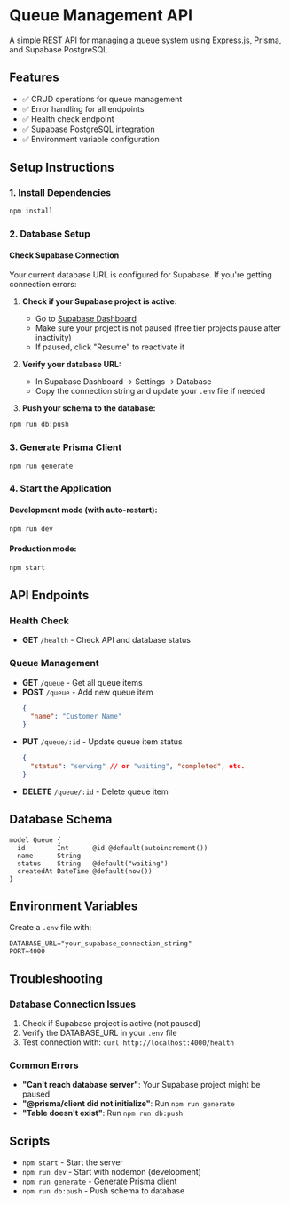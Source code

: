 # Queue Management API

A simple REST API for managing a queue system using Express.js, Prisma, and Supabase PostgreSQL.

## Features

- ✅ CRUD operations for queue management
- ✅ Error handling for all endpoints
- ✅ Health check endpoint
- ✅ Supabase PostgreSQL integration
- ✅ Environment variable configuration

## Setup Instructions

### 1. Install Dependencies
```bash
npm install
```

### 2. Database Setup

#### Check Supabase Connection
Your current database URL is configured for Supabase. If you're getting connection errors:

1. **Check if your Supabase project is active:**
   - Go to [Supabase Dashboard](https://supabase.com/dashboard)
   - Make sure your project is not paused (free tier projects pause after inactivity)
   - If paused, click "Resume" to reactivate it

2. **Verify your database URL:**
   - In Supabase Dashboard → Settings → Database
   - Copy the connection string and update your `.env` file if needed

3. **Push your schema to the database:**
```bash
npm run db:push
```

### 3. Generate Prisma Client
```bash
npm run generate
```

### 4. Start the Application

#### Development mode (with auto-restart):
```bash
npm run dev
```

#### Production mode:
```bash
npm start
```

## API Endpoints

### Health Check
- **GET** `/health` - Check API and database status

### Queue Management
- **GET** `/queue` - Get all queue items
- **POST** `/queue` - Add new queue item
  ```json
  {
    "name": "Customer Name"
  }
  ```
- **PUT** `/queue/:id` - Update queue item status
  ```json
  {
    "status": "serving" // or "waiting", "completed", etc.
  }
  ```
- **DELETE** `/queue/:id` - Delete queue item

## Database Schema

```prisma
model Queue {
  id        Int      @id @default(autoincrement())
  name      String
  status    String   @default("waiting")
  createdAt DateTime @default(now())
}
```

## Environment Variables

Create a `.env` file with:
```
DATABASE_URL="your_supabase_connection_string"
PORT=4000
```

## Troubleshooting

### Database Connection Issues
1. Check if Supabase project is active (not paused)
2. Verify the DATABASE_URL in your `.env` file
3. Test connection with: `curl http://localhost:4000/health`

### Common Errors
- **"Can't reach database server"**: Your Supabase project might be paused
- **"@prisma/client did not initialize"**: Run `npm run generate`
- **"Table doesn't exist"**: Run `npm run db:push`

## Scripts

- `npm start` - Start the server
- `npm run dev` - Start with nodemon (development)
- `npm run generate` - Generate Prisma client
- `npm run db:push` - Push schema to database
